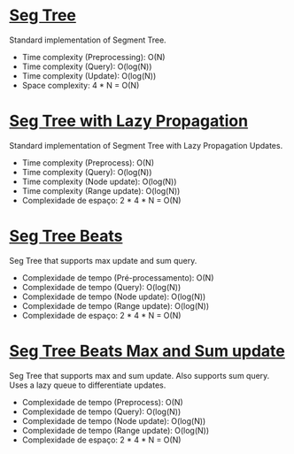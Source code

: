 # [Seg Tree](seg_tree.cpp)
Standard implementation of Segment Tree.
* Time complexity (Preprocessing): O(N)
* Time complexity (Query): O(log(N))
* Time complexity (Update): O(log(N))
* Space complexity: 4 * N = O(N)

# [Seg Tree with Lazy Propagation](seg_tree_lazy.cpp)
Standard implementation of Segment Tree with Lazy Propagation Updates.
* Time complexity (Preprocess): O(N)
* Time complexity (Query): O(log(N))
* Time complexity (Node update): O(log(N))
* Time complexity (Range update): O(log(N))
* Complexidade de espaço: 2 * 4 * N = O(N)

# [Seg Tree Beats](seg_tree_beats.cpp)
Seg Tree that supports max update and sum query.
* Complexidade de tempo (Pré-processamento): O(N)
* Complexidade de tempo (Query): O(log(N))
* Complexidade de tempo (Node update): O(log(N))
* Complexidade de tempo (Range update): O(log(N))
* Complexidade de espaço: 2 * 4 * N = O(N)

# [Seg Tree Beats Max and Sum update](seg_tree_beats_max_and_sum_update.cpp)
Seg Tree that supports max and sum update. Also supports sum query.
Uses a lazy queue to differentiate updates.
* Complexidade de tempo (Preprocess): O(N)
* Complexidade de tempo (Query): O(log(N))
* Complexidade de tempo (Node update): O(log(N))
* Complexidade de tempo (Range update): O(log(N))
* Complexidade de espaço: 2 * 4 * N = O(N)
